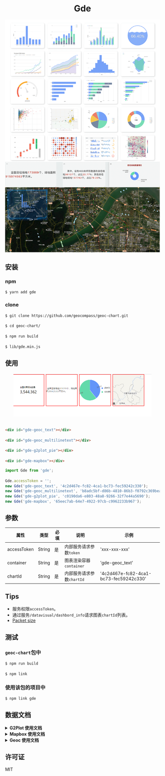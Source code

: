 <h1 align="center">Gde</h1>

<div align="center>

自定义封装Geoc、G2、G2Plot、L7、Mapbox等自定义图表配置

![Version](https://img.shields.io/badge/version-1.0.0-blue.svg?cacheSeconds=2592000)

</div>

<div align="center">
  <img src="https://github.com/geocompass/geoc-chart/blob/main/doc/assets/demo-chart.png" width="800">
</div>


## 安装

### npm

```bash
$ yarn add gde
```

### clone

```bash
$ git clone https://github.com/geocompass/geoc-chart.git

$ cd geoc-chart/

$ npm run build

$ lib/gde.min.js
```


## 使用
<div align="center">
    <img src="https://github.com/geocompass/geoc-chart/blob/main/doc/assets/demo-use.png" width="450" />
</div>

<br/>

```html
<div id="gde-geoc_text"></div>

<div id="gde-geoc_multilinetext"></div>

<div id="gde-g2plot_pie"></div>

<div id="gde-mapbox"></div>
```

```js
import Gde from 'gde';

Gde.accessToken = '';
new Gde('gde-geoc_text', '4c2d467e-fc82-4ca1-bc73-fec59242c330');
new Gde('gde-geoc_multilinetext', 'b8adc5bf-d86b-4810-86b3-f0792c369bea');
new Gde('gde-g2plot_pie', 'c0190da6-e803-48a8-9266-32f7e44a5690');
new Gde('gde-mapbox', '65eec7ab-64e7-4922-97cb-c9962233b967');
```


## 参数 

属性 | 类型 | 必填 | 说明 | 示例
---------|----------|---------|---------|---------
accessToken | String | 是 | 内部服务请求参数`token` | 'xxx-xxx-xxx'
container | String | 是 | 图表渲染容器`container` | 'gde-geoc_text'
chartId | String | 是 | 内部服务请求参数`chartId` | '4c2d467e-fc82-4ca1-bc73-fec59242c330'


## Tips

- 服务权限`accessToken`。
- 通过服务`/datavisual/dashbord_info`请求图表`chartId`列表。
- [Packet size](https://github.com/geocompass/geoc-chart/blob/main/package.json#L27)




## 测试

### `geoc-chart`包中

```bash
$ npm run build

$ npm link
```

### 使用该包的项目中

```bash
$ npm link gde
```


## 数据文档

<details>
  <summary><b>G2Plot 使用文档</b></summary>

  [G2Plot](https://g2plot.antv.vision/zh/docs/manual/introduction)
</details>

<details>
  <summary><b>Mapbox 使用文档</b></summary>

  [Mapbox](https://docs.mapbox.com/mapbox-gl-js/api/)
</details>

<details>
  <summary><b>Geoc 使用文档</b></summary>

  [Geoc](https://github.com/geocompass/geoc-chart/blob/main/doc/GEOC.md)
</details>


## 许可证

MIT
